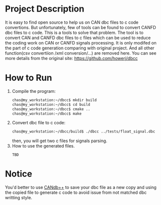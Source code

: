 # Project Description
It is easy to find open source to help us on CAN dbc files to c code convertions. But unfortunately, few of tools can be found to convert CANFD dbc files to c code. This is a tools to solve that problem.
The tool is to convert CAN and CANFD dbc files to c files which can be used to reduce the coding work on CAN or CANFD signals processing. It is only modifed on the part of c code generation comparing with original project. And all other function(csv convertiion /xml conversion/...) are removed here. You can see more details from the original site: https://github.com/howerj/dbcc
&nbsp; 

# How to Run
1. Compile the program:   
    ``` sh 
    chas@my_workstation:~/dbcc$ mkdir build
    chas@my_workstation:~/dbcc$ cd build
    chas@my_workstation:~/dbcc$ cmake ..
    chas@my_workstation:~/dbcc$ make 
    ```
2. Convert dbc file to c code: 
    ``` sh
    chas@my_workstation:~/dbcc/build$ ./dbcc ../tests/float_signal.dbc
    ```
    then, you will get two c files for signals parsing.
3. How to use the generated files.
    ```
    TBD
    ```

# Notice
You'd better to use [CANdb++](https://www.vector.com/cn/zh/products/products-a-z/software/candb/#c104632) to save your dbc file as a new copy and using the copied file to generate c code to avoid issue from not matched dbc writting style.
